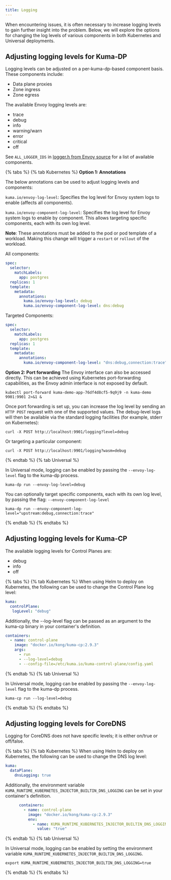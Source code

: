 ```yaml
---
title: Logging
---
```


When encountering issues, it is often necessary to increase logging levels to gain further insight into the problem. Below, we will explore the options for changing the log levels of various components in both Kubernetes and Universal deployments.

## Adjusting logging levels for Kuma-DP
Logging levels can be adjusted on a per-kuma-dp-based component basis. These components include:

* Data plane proxies
* Zone ingress
* Zone egress


The available Envoy logging levels are:

* trace
* debug
* info
* warning/warn
* error
* critical
* off

See `ALL_LOGGER_IDS` in [logger.h from Envoy source](https://github.com/envoyproxy/envoy/blob/main/source/common/common/logger.h#L36) for a list of available components.


{% tabs %}
{% tab Kubernetes %}
**Option 1: Annotations** 

The below annotations can be used to adjust logging levels and components:

`kuma.io/envoy-log-level`: Specifies the log level for Envoy system logs to enable (affects all components).

`kuma.io/envoy-component-log-level`: Specifies the log level for Envoy system logs to enable by component. This allows targeting specific components, each with its own log level.

**Note**: These annotations must be added to the pod or pod template of a workload. Making this change will trigger a `restart` or `rollout` of the workload.

All components:
```yaml
spec:
  selector:
    matchLabels:
      app: postgres
  replicas: 1
  template:
    metadata:
      annotations:
        kuma.io/envoy-log-level: debug
        kuma.io/envoy-component-log-level: dns:debug
```

Targeted Components:
```yaml
spec:
  selector:
    matchLabels:
      app: postgres
  replicas: 1
  template:
    metadata:
      annotations:
        kuma.io/envoy-component-log-level: "dns:debug,connection:trace"
```
**Option 2: Port forwarding** 
The Envoy interface can also be accessed directly. This can be achieved using Kubernetes port-forwarding capabilities, as the Envoy admin interface is not exposed by default.

```shell
kubectl port-forward kuma-demo-app-76df4d8cf5-9q9j9 -n kuma-demo 9901:9901 2>&1 &
```

Once port forwarding is set up, you can increase the log level by sending an `HTTP POST` request with one of the supported values. The debug-level logs will then be available via the standard logging facilities (for example, stderr on Kubernetes):

```shell
curl -X POST http://localhost:9901/logging?level=debug
```
Or targeting a particular component:

```shell
curl -X POST http://localhost:9901/logging?wasm=debug
```

{% endtab %}
{% tab Universal %}

In Universal mode, logging can be enabled by passing the `--envoy-log-level` flag to the kuma-dp process.

```shell
kuma-dp run --envoy-log-level=debug
```

You can optionally target specific components, each with its own log level, by passing the flag:
`--envoy-component-log-level`

```shell
kuma-dp run --envoy-component-log-level="upstream:debug,connection:trace"
```

{% endtab %}
{% endtabs %}


## Adjusting logging levels for Kuma-CP
The available logging levels for Control Planes are:

* debug
* info
* off


{% tabs %}
{% tab Kubernetes %}
When using Helm to deploy on Kubernetes, the following can be used to change the Control Plane log level:

```yaml
kuma:
  controlPlane:
   logLevel: "debug"
```

Additionally, the --log-level flag can be passed as an argument to the kuma-cp binary in your container's definition.

```yaml
containers:
  - name: control-plane
    image: "docker.io/kong/kuma-cp:2.9.3"
    args:
      - run
      - --log-level=debug
      - --config-file=/etc/kuma.io/kuma-control-plane/config.yaml
```

{% endtab %}
{% tab Universal %}

In Universal mode, logging can be enabled by passing the `--envoy-log-level` flag to the kuma-dp process.

```shell
kuma-cp run --log-level=debug
``` 

{% endtab %}
{% endtabs %}

## Adjusting logging levels for CoreDNS
Logging for CoreDNS does not have specific levels; it is either on/true or off/false.


{% tabs %}
{% tab  Kubernetes %}
When using Helm to deploy on Kubernetes, the following can be used to change the DNS log level:

```yaml
kuma:
  dataPlane:
    dnsLogging: true
```

Additionally, the environment variable `KUMA_RUNTIME_KUBERNETES_INJECTOR_BUILTIN_DNS_LOGGING` can be set in your container's definition.

```yaml
      containers:
        - name: control-plane
          image: "docker.io/kong/kuma-cp:2.9.3"
          env:
            - name: KUMA_RUNTIME_KUBERNETES_INJECTOR_BUILTIN_DNS_LOGGING
              value: "true"
```

{% endtab %}
{% tab Universal %}

In Universal mode, logging can be enabled by setting the environment variable `KUMA_RUNTIME_KUBERNETES_INJECTOR_BUILTIN_DNS_LOGGING`.

```shell
export KUMA_RUNTIME_KUBERNETES_INJECTOR_BUILTIN_DNS_LOGGING=true
``` 

{% endtab %}
{% endtabs %}